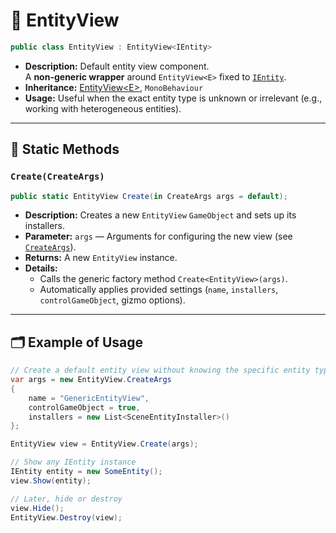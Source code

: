 # 🧩 EntityView

```csharp
public class EntityView : EntityView<IEntity>
```

- **Description:** Default entity view component.  
  A **non-generic wrapper** around `EntityView<E>` fixed to [`IEntity`](../Entities/IEntity.md).
- **Inheritance:** [EntityView\<E>](EntityView%601.md), `MonoBehaviour`
- **Usage:** Useful when the exact entity type is unknown or irrelevant (e.g., working with heterogeneous entities).

---

## 🏹 Static Methods

### `Create(CreateArgs)`

```csharp
public static EntityView Create(in CreateArgs args = default);
````

- **Description:** Creates a new `EntityView` `GameObject` and sets up its installers.
- **Parameter:** `args` — Arguments for configuring the new view (see [`CreateArgs`](EntityViewE.md#createargs)).
- **Returns:** A new `EntityView` instance.
- **Details:**
  - Calls the generic factory method `Create<EntityView>(args)`.
  - Automatically applies provided settings (`name`, `installers`, `controlGameObject`, gizmo options).

---

## 🗂 Example of Usage

```csharp
// Create a default entity view without knowing the specific entity type
var args = new EntityView.CreateArgs
{
    name = "GenericEntityView",
    controlGameObject = true,
    installers = new List<SceneEntityInstaller>()
};

EntityView view = EntityView.Create(args);

// Show any IEntity instance
IEntity entity = new SomeEntity();
view.Show(entity);

// Later, hide or destroy
view.Hide();
EntityView.Destroy(view);
```



<!--
# 🧩 EntityView

`EntityView<E>` represents a visual representation of an entity in the Unity scene.  
It provides a complete system for showing / hiding entities, applying / discarding aspects, editor gizmos, custom naming, and safe creation/destruction.

It comes in two forms:

* **Non-generic** (`EntityView`) for `IEntity`
* **Generic** (`EntityView<E>`) for specific entity types

## 📚 Content

- [Key Features](#key-features)
- [Properties](#properties)
- [Methods](#methods)
- [Inspector Settings](#inspector-settings)
- [Installing](#installing)
- [Gizmos Support](#gizmos-support)
- [Creation & Destruction](#creation--destruction)
- [Example Usage](#example-usage)

---

## Key Features

### Visibility Management
- Show and hide entities dynamically using `Show(E)` and `Hide()`
- Optional automatic activation / deactivation of GameObject (`controlGameObject`)

### Custom Naming
- Override the GameObject name with `customName`
- Context menu option to assign GameObject name to `customName`

### Aspect Handling
- Automatically applies and discards `SceneEntityAspect<E>` components
- Ensures entity-specific behaviors are applied when visible and cleaned up when hidden

### Editor Gizmos
- Draw gizmos for selected or all objects
- Draw only in Edit Mode if desired
- Uses entity behaviours implementing `IEntityGizmos<E>`

### Creation & Destruction
- `Create<T>` instantiates a new `EntityView` GameObject with configuration via `CreateArgs`
- `Destroy` safely hides and destroys the view, with optional delay

### Type Safety
- Generic interface allows compile-time type checking
- Non-generic interface provides convenience for general `IEntity` usage

---

## Properties

### Name
```csharp
public virtual string Name => overrideName ? customName : this.name;
```
- **Purpose**: Gets the display name of the view
- **Behavior**: Returns `customName` if override is enabled; otherwise returns GameObject's name

### Entity

```csharp
public E Entity { get; }
```
- **Purpose**: Gets the entity currently associated with this view

### IsVisible
```csharp
public bool IsVisible { get; }
```
- **Purpose**: Indicates whether the view is currently showing an entity

---

## Methods

### Show
```csharp
void Show(E entity);
```
- **Purpose**: Displays the view and associates it with the specified entity
- **Parameter**: `entity` — The entity to show
- **Behavior**: Activates the GameObject (if `controlGameObject` is true) and applies all aspects

### Hide
```csharp
void Hide();
```
- **Purpose**: Hides the view and removes the associated entity
- **Behavior**: Discards all applied aspects and optionally deactivates the GameObject

### OnShow
```csharp
protected virtual void OnShow(E entity);
```
- **Purpose**: Called when the view is shown
- **Parameter**: `entity` — The entity being displayed
- **Usage**: Override to add custom logic on show

### OnHide
```csharp
protected virtual void OnHide(E entity);
```
- **Purpose**: Called when the view is hidden
- **Parameter**: `entity` — The entity that was being displayed
- **Usage**: Override to add custom logic on hide

---

## Inspector Settings

| Field / Property    | Type                         | Description                                                                     |
|---------------------|------------------------------|---------------------------------------------------------------------------------|
| `controlGameObject` | `bool`                       | If true, activates / deactivates the GameObject when `Show` / `Hide` is called. |
| `overrideName`      | `bool`                       | If true, the view will use `customName` instead of the GameObject's name.       |
| `customName`        | `string`                     | Custom display name for the view (used only if `overrideName` is true).         |
| `aspects`           | `List<SceneEntityAspect<E>>` | List of aspects that provide values and behaviors to the entity when shown.     |

**Notes:**

- `controlGameObject`, `overrideName`, and `customName` control runtime behavior and naming in the inspector.
- `aspects` allows designers to assign multiple behaviors directly in the inspector.

### AssignCustomNameFromGameObject
```csharp
[ContextMenu("Assign Custom Name From GameObject")]
private void AssignCustomNameFromGameObject();
```
- **Purpose**: Assigns the GameObject's current name to `customName`
- **Usage**: Accessible via context menu in the Unity Inspector

## Installing

`EntityView` is configured using **aspects**, which are applied automatically when the view is spawned and discarded when the view is despawned.  
Each aspect encapsulates a set of behaviors or properties that should be applied to the entity during its lifecycle.

### How it works
- When the view is **spawned** (`Show`), each aspect’s `Apply` method is called.
- When the view is **despawned** (`Hide`), each aspect’s `Discard` method is called.
- This ensures that all entity-specific behaviors are properly initialized and cleaned up.

### Example: TankViewAspect

The following aspect configures a tank entity view with multiple behaviors:



**Key Points:**
- Encapsulates all visual behaviors for the tank entity.
- Safe to apply and discard multiple times, keeping the entity consistent.
- Makes it easy to add or remove behaviors without modifying the main `EntityView` logic.

## Gizmos Support

| Parameter             | Type   | Description                                                         |
|-----------------------|--------|---------------------------------------------------------------------|
| `_onlySelectedGizmos` | `bool` | If true, gizmos are drawn only when the object is selected.         |
| `_onlyEditModeGizmos` | `bool` | If true, gizmos are drawn only in Edit Mode, even during Play Mode. |

**Notes:**
- `_onlySelectedGizmos` and `_onlyEditModeGizmos` are editor-only settings affecting gizmo drawing in the Scene view.

### Example Usage


---

## Creation & Destruction

**Key Points:**
- `Create` centralizes GameObject and aspect setup
- `Destroy` ensures aspects are discarded and GameObject is safely removed

### CreateArgs

```csharp
[Serializable]
public struct CreateArgs
{
    [Tooltip("The name of the new GameObject to create for the EntityView.")]
    public string name;

    [Tooltip("Should activate and deactivate GameObject when Show / Hide are invoked?")]
    public bool controlGameObject;

    [Tooltip("Aspects that will configure the EntityView upon creation.")]
    public List<SceneEntityAspect<E>> aspects;

    [Header("Gizmos")]
    [Tooltip("If true, gizmos will be drawn only in Edit Mode.")]
    public bool onlyEditModeGizmos;

    [Tooltip("If true, gizmos will be drawn only when the object is selected.")]
    public bool onlySelectedGizmos;
}
```
**Key Points:**
- Encapsulates all configuration options for creating a new `EntityView`
- Makes setup consistent and flexible for different entity types

### Create<T>

```csharp
[MethodImpl(MethodImplOptions.AggressiveInlining)]
public static T Create<T>(in CreateArgs args = default) where T : EntityView<E>;
```
- **Purpose**: Instantiates a new `EntityView` GameObject and configures it
- **Parameter**: `args` — Arguments defining the GameObject name, aspects, activation, and gizmos behavior
- **Returns**: The created `EntityView` instance
- **Behavior**:
    1. Creates a new GameObject
    2. Adds the specified `EntityView` component
    3. Assigns aspects and editor settings
    4. Activates the GameObject


### Destroy

```csharp
public static void Destroy(EntityView<E> view, float time = 0);
```
- **Purpose**: Safely destroys an `EntityView` and its GameObject
- **Parameters**:
    - `view` — The `EntityView` instance to destroy
    - `time` — Optional delay before destruction (default = 0)
- **Behavior**:
    1. Hides the view
    2. Destroys the associated GameObject after the optional delay




---

## Example Usage
//TODO:

-->